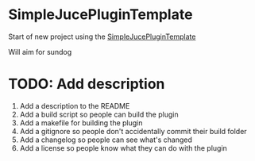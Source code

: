 # SimpleJucePluginTemplate

Start of new project using the [SimpleJucePluginTemplate](https://github.com/audioprogrammer/SimpleJucePluginTemplate)

Will aim for sundog

# TODO: Add description

1. Add a description to the README
2. Add a build script so people can build the plugin
3. Add a makefile for building the plugin
4. Add a gitignore so people don't accidentally commit their build folder
5. Add a changelog so people can see what's changed
6. Add a license so people know what they can do with the plugin
